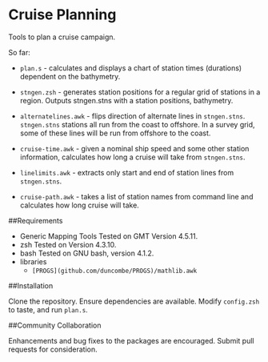 # Cruise Planning

Tools to plan a cruise campaign.

So far: 

- `plan.s` - calculates and displays a chart of station times (durations)
  dependent on the bathymetry. 

- `stngen.zsh` - generates station positions for a regular grid of stations
  in a region.  Outputs stngen.stns with a station positions, bathymetry. 

- `alternatelines.awk` - flips direction of alternate lines in
  `stngen.stns`.  `stngen.stns` stations all run from the coast to
offshore. In a survey grid, some of these lines will be run from offshore
to the coast.

- `cruise-time.awk` - given a nominal ship speed and some other station
  information, calculates how long a cruise will take from `stngen.stns`.

- `linelimits.awk` - extracts only start and end of station lines from
  `stngen.stns`.

- `cruise-path.awk` - takes a list of station names from command line and
  calculates how long cruise will take. 

##Requirements

- Generic Mapping Tools
  Tested on GMT Version 4.5.11.
- zsh
  Tested on Version 4.3.10.
- bash
  Tested on GNU bash, version 4.1.2.
- libraries
    - `[PROGS](github.com/duncombe/PROGS)/mathlib.awk` 
    

##Installation

Clone the repository. Ensure dependencies are available. Modify `config.zsh` to taste, and run `plan.s`. 

##Community Collaboration

Enhancements and bug fixes to the packages are encouraged. Submit pull requests for consideration.


